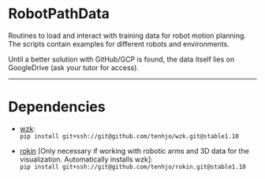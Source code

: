 # RobotPathData

Routines to load and interact with training data for robot motion planning.
The scripts contain examples for different robots and environments.

Until a better solution with GitHub/GCP is found, the data itself lies on GoogleDrive (ask your tutor for access).

---
# Dependencies
* [wzk](https://github.com/tenhjo/wzk):   
`pip install git+ssh://git@github.com/tenhjo/wzk.git@stable1.10`


* [rokin](https://github.com/tenhjo/rokin) [Only necessary if working with robotic arms and 3D data for the 
  visualization. 
Automatically installs wzk]:   
`pip install git+ssh://git@github.com/tenhjo/rokin.git@stable1.10`